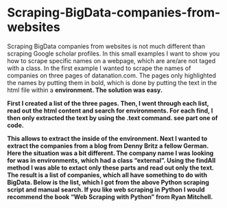 # Scraping-BigData-companies-from-websites
Scraping BigData companies from websites is not much different than scraping Google scholar profiles. In this small examples I want to show you how to scrape specific names on a webpage, which are are/are not taged with a class. In the first example I wanted to scrape the names of companies on three pages of datanation.com. The pages only highlighted the names by putting them in bold, which is done by putting the text in the html file within a <strong> environment. The solution was easy.


First I created a list of the three pages. Then, I went through each list, read out the html content and search for <strong> environments. For each find, I then only extracted the text by using the .text command. see part one of code.
  
This allows to extract the inside of the <strong> environment. Next I wanted to extract the companies from a blog from Denny Britz a fellow German. Here the situation was a bit different. The company name I was looking for was in <a> environments, which had a class “external”. Using the findAll method I was able to extact only these parts and read out only the text.
The result is a list of companies, which all have something to do with BigData. Below is the list, which I got from the above Python scraping script and manual search. If you like web scraping in Python I would recommend the book “Web Scraping with Python” from Ryan Mitchell.
